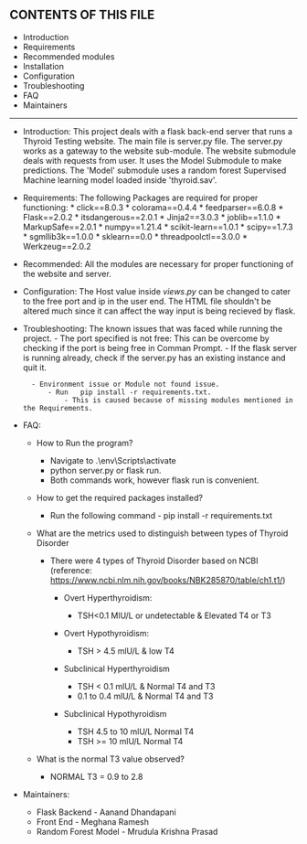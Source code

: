 CONTENTS OF THIS FILE
---------------------

 * Introduction
 * Requirements
 * Recommended modules
 * Installation
 * Configuration
 * Troubleshooting
 * FAQ
 * Maintainers
----------------------

* Introduction:
    This project deals with a flask back-end server that runs a Thyroid Testing website. The main file is server.py file. The server.py 
    works as a gateway to the website sub-module. The website submodule deals with requests from user. It uses the Model Submodule to 
    make predictions. The 'Model' submodule uses a random forest Supervised Machine learning model loaded inside 'thyroid.sav'.

* Requirements:
    The following Packages are required for proper functioning:
        * click==8.0.3
        * colorama==0.4.4
        * feedparser==6.0.8
        * Flask==2.0.2
        * itsdangerous==2.0.1
        * Jinja2==3.0.3
        * joblib==1.1.0
        * MarkupSafe==2.0.1
        * numpy==1.21.4
        * scikit-learn==1.0.1
        * scipy==1.7.3
        * sgmllib3k==1.0.0
        * sklearn==0.0
        * threadpoolctl==3.0.0
        * Werkzeug==2.0.2
* Recommended:
    All the modules are necessary for proper functioning of the website and server.

* Configuration:
    The Host value inside $views.py$ can be changed to cater to the free port and ip in the user end.
    The HTML file shouldn't be altered much since it can affect the way input is being recieved by flask.

* Troubleshooting:
    The known issues that was faced while running the project.
        - The port specified is not free: This can be overcome by checking if the port is being free in Comman Prompt.
            - If the flask server is running already, check if the server.py has an existing instance and quit it.
        
        - Environment issue or Module not found issue.
            - Run   pip install -r requirements.txt.
                - This is caused because of missing modules mentioned in the Requirements.

* FAQ:
    - How to Run the program?
        - Navigate to .\env\Scripts\activate
        - python server.py or flask run.
        - Both commands work, however flask run is convenient.
    
    - How to get the required packages installed?
        - Run the following command -  pip install -r requirements.txt

    - What are the metrics used to distinguish between types  of Thyroid Disorder
        - There were 4 types of Thyroid Disorder based on NCBI (reference: https://www.ncbi.nlm.nih.gov/books/NBK285870/table/ch1.t1/) 
            - Overt Hyperthyroidism:
                - TSH<0.1 MlU/L or undetectable & Elevated T4 or T3

            - Overt Hypothyroidism:
                - TSH > 4.5 mlU/L & low T4

            - Subclinical Hyperthyroidism
                - TSH <  0.1 mlU/L & Normal T4 and T3
                - 0.1 to 0.4 mlU/L & Normal T4 and T3

            - Subclinical Hypothyroidism
                - TSH 4.5 to 10 mlU/L Normal T4
                - TSH >= 10 mlU/L Normal T4

    - What is the normal T3 value observed?    
        - NORMAL T3 = 0.9 to 2.8
* Maintainers:
    - Flask Backend - Aanand Dhandapani
    - Front End - Meghana Ramesh
    - Random Forest Model - Mrudula Krishna Prasad
